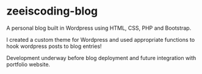 # zeeiscoding-blog

A personal blog built in Wordpress using HTML, CSS, PHP and Bootstrap.

I created a custom theme for Wordpress and used appropriate functions to hook wordpress posts to blog entries! 

Development underway before blog deployment and future integration with portfolio website.
